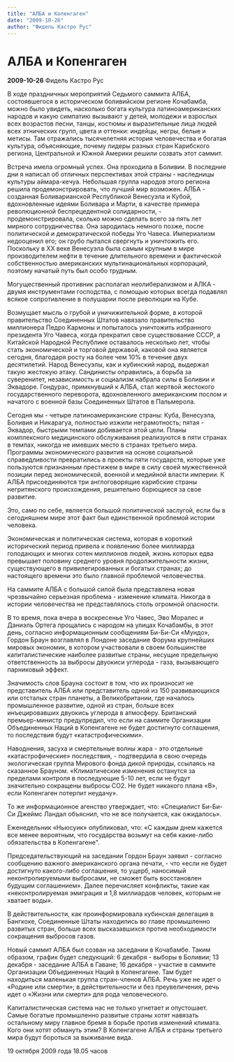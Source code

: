 ```yaml
---
title: "АЛБА и Копенгаген"
date: "2009-10-26"
author: "Фидель Кастро Рус"
---
```


# АЛБА и Копенгаген

**2009-10-26** Фидель Кастро Рус

В ходе праздничных мероприятий Седьмого саммита АЛБА, состоявшегося в историческом боливийском регионе Кочабамба, можно было увидеть, насколько богата культура латиноамериканских народов и какую симпатию вызывают у детей, молодежи и взрослых всех возрастов песни, танцы, костюмы и выразительные лица людей всех этнических групп, цвета и оттенки: индейцы, негры, белые и метисы. Там отражались тысячелетняя история человечества и богатая культура, объясняющие, почему лидеры разных стран Карибского региона, Центральной и Южной Америки решили созвать этот саммит.

Встреча имела огромный успех. Она проходила в Боливии. В последние дни я написал об отличных перспективах этой страны - наследницы культуры аймара-кечуа. Небольшая группа народов этого региона решила продемонстрировать, что лучший мир возможен. АЛБА - созданная Боливарианской Республикой Венесуэла и Кубой, вдохновленные идеями Боливара и Марти, в качестве примера революционной беспрецедентной солидарности, - продемонстрировала, сколько можно сделать всего за пять лет мирного сотрудничества. Она зародилась немного позже, после политической и демократической победы Уго Чавеса. Империализм недооценил его; он грубо пытался свергнуть и уничтожить его. Поскольку в ХХ веке Венесуэла была самым крупным в мире производителем нефти в течение длительного времени и фактической собственностью американских мультинациональных корпораций, поэтому начатый путь был особо трудным.

Могущественный противник располагал неолиберализмом и АЛКА - двумя инструментами господства, с помощью которых всегда подавлял всякое сопротивление в полушарии после революции на Кубе.

Возмущает мысль о грубой и уничижительной форме, в которой правительство Соединенных Штатов навязало правительство миллионера Педро Кармоны и попыталось уничтожить избранного президента Уго Чавеса, когда прекратил свое существование СССР, а Китайской Народной Республике оставалось несколько лет, чтобы стать экономической и торговой державой, каковой она является сегодня, благодаря росту на более чем 10% в течение двух десятилетий. Народ Венесуэлы, как и кубинский народ, выдержал такую жестокую атаку. Сандинисты оправились, а борьба за суверенитет, независимость и социализм набрала силы в Боливии и Эквадоре. Гондурас, примкнувший к АЛБА, стал жертвой жестокого государственного переворота, вдохновленного американским послом и начатого с военной базы Соединенных Штатов в Пальмерола.

Сегодня мы - четыре латиноамериканские страны: Куба, Венесуэла, Боливия и Никарагуа, полностью изжили неграмотность; пятая - Эквадор, быстрыми темпами добивается этой цели. Планы комплексного медицинского обслуживания реализуются в пяти странах в темпах, никогда не имевших место в странах третьего мира. Программы экономического развития на основе социальной справедливости превратились в проекты пяти государств, которые уже пользуются признанным престижем в мире в силу своей мужественной позиции перед экономической, военной и медийной власти империи. К АЛБА присоединяются три англоговорящие карибские страны негритянского происхождения, решительно борющиеся за свое развитие.

Это, само по себе, является большой политической заслугой, если бы в сегодняшнем мире этот факт был единственной проблемой истории человека.

Экономическая и политическая система, которая в короткий исторический период привела к появлению более миллиарда голодающих и многих сотен миллионов людей, жизнь которых едва превышает половину среднего уровня продолжительности жизни, существующего в привилегированных и богатых странах; до настоящего времени это было главной проблемой человечества.

На саммите АЛБА с большой силой была представлена новая чрезвычайно серьезная проблема - изменение климата. Никогда в истории человечества не представлялось столь огромной опасности.

В то время, пока вчера в воскресенье Уго Чавес, Эво Моралес и Даниэль Ортега прощались с народом на улицах Кочабамбы, в этот день, согласно информационным сообщениям Би-Би-Си «Мундо», Гордон Браун возглавлял в Лондоне заседание Форума крупнейших мировых экономик, в котором участвовали в своем большинстве капиталистические наиболее развитые страны, несущие предельную ответственность за выбросы двуокиси углерода - газа, вызывающего парниковый эффект.

Значимость слов Брауна состоит в том, что их произносит не представитель АЛБА или представитель одной из 150 развивающихся или отсталых стран планеты, а Великобритании, где началось промышленное развитие, одной из стран, больше всех инъецировавших двуокись углерода в атмосферу. Британский премьер-министр предупредил, что если на саммите Организации Объединенных Наций в Копенгагене не будет достигнуто соглашения, то последствия будут «катастрофическими».

Наводнения, засуха и смертельные волны жара - это отдельные «катастрофические» последствия, - подтвердила в свою очередь экологическая группа Мирового фонда дикой природы, ссылаясь на сказанное Брауном. «Климатические изменения останутся за пределами контроля в последующие 5-10 лет, если не будут значительно сокращены выбросы СО2. Не будет никакого плана «В», если Копенгаген потерпит неудачу».

То же информационное агенство утверждает, что: «Специалист Би-Би-Си Джеймс Ландал объяснил, что не все получается, как ожидалось».

Еженедельник «Ньюсуик» опубликовал, что: «С каждым днем кажется все менее вероятным, что государства возьмут на себя какие-либо обязательства в Копенгагене".

Председательствующий на заседании Гордон Браун заявил - согласно сообщению важного американского органа печати, - что «если не будет достигнуто какого-либо соглашения, то ущерб, наносимый неконтролируемыми выбросами, не сможет быть восстановлен будущим соглашением». Далее перечисляет конфликты, такие как «неконтролируемая эмиграция и 1,8 миллиардов человек, которым не хватает воды».

В действительности, как проинформировала кубинская делегация в Бангкоке, Соединенные Штаты находились во главе промышленно развитых стран, больше всех высказавшихся против необходимости сокращения выбросов газов.

Новый саммит АЛБА был созван на заседании в Кочабамбе. Таким образом, график будет следующий: 6 декабря - выборы в Боливии; 13 декабря - заседание АЛБА в Гаване; 16 декабря - участие в саммите Организации Объединенных Наций в Копенгагене. Там будет находиться маленькая группа стран-членов АЛБА. Речь уже не идет о «Родине или смерти»; в действительности и без преувеличения, речь идет о «Жизни или смерти» для рода человеческого.

Капиталистическая система нас не только угнетает и опустошает. Самые богатые промышленно развитые страны хотят навязать остальному миру главное бремя в борьбе против изменений климата. Кого они хотят обмануть этим? В Копенгагене АЛБА и страны третьего мира будут бороться за выживание вида.

19 октября 2009 года 18.05 часов